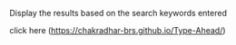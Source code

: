 Display the results based on the search keywords entered

click here (https://chakradhar-brs.github.io/Type-Ahead/)
